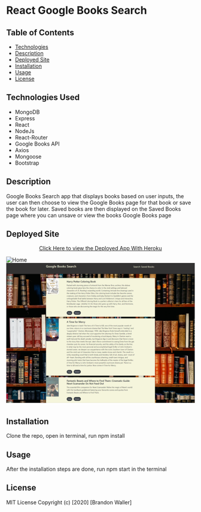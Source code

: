 # React Google Books Search

## Table of Contents
  - [Technologies](#technologies-used)
  - [Description](#description)
  - [Deployed Site](#deployed-site)
  - [Installation](#installation)
  - [Usage](#usage)
  - [License](#license)

## Technologies Used

  - MongoDB
  - Express
  - React
  - NodeJs
  - React-Router
  - Google Books API
  - Axios
  - Mongoose
  - Bootstrap


## Description
Google Books Search app that displays books based on user inputs, the user can then choose to view the Google Books page for that book or save the book for later.
Saved books are then displayed on the Saved Books page where you can unsave or view the books Google Books page

## Deployed Site


<div align="center">
<a href = "https://react-app-google-books-13.herokuapp.com">Click Here to view the Deployed App With Heroku</a>
</div>


![Home](client/src/assets/reactHomePage.png)
![Saved](client/src/assets/reactSavedBooks.png)

## Installation 
Clone the repo, open in terminal, run npm install

## Usage
After the installation steps are done, run npm start in the terminal

## License
MIT License
Copyright (c) [2020] [Brandon Waller]


